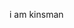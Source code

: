 i am kinsman 
 
<!DOCTYPE html>
<html>
<head>
    <title>KINSMAN@RESUME</title>
    <meta charset="utf-8" />
    <meta name="viewport" content="width=device-width, initial-scale=1">
    <meta name="description" content="Kinsman is free PSD &amp; HTML template by @Kinsman">
    <meta name="author" content="">
    <meta name="viewport" content="width=device-width, initial-scale=1" />
    <link rel="stylesheet" href="css/kube.min.css" />
    <link rel="stylesheet" href="css/font-awesome.min.css" />
    <link rel="stylesheet" href="css/custom.min.css" />
    <link rel="shortcut icon" href="img/favicon.png" />
	<link href='https://fonts.googleapis.com/css?family=Playfair+Display+SC:700' rel='stylesheet' type='text/css'>
	<link href='https://fonts.googleapis.com/css?family=Lato:400,700' rel='stylesheet' type='text/css'>
	<style>
		.intro h1:before {
			
			content: 'KINSMAN U';
		}
	</style>
</head>
<body>
	<!-- Navigation -->
	<div class="main-nav">
		<div class="container">
			<header class="group top-nav">
				<div class="navigation-toggle" data-tools="navigation-toggle" data-target="#navbar-1">
				    <span class="logo">KINSMAN U</span>
				</div>
			    <nav id="navbar-1" class="navbar item-nav">
				    <ul>
				        <li class="active"><a href="#about">About</a></li>
				        <li><a href="#Projects">Projects</a></li>
				        <li><a href="#achievements">Achievements</a></li>
				        <li><a href="#skills">Skills</a></li>
				    </ul>
				</nav>
			</header>
		</div>
	</div>

	<!-- Introduction -->
	<div class="intro section" id="about">
		<div class="container">
			<p>Hi, I'm Kinsman</p>
			<div class="units-row units-split wrap">
				<div class="unit-20">
					<img src="img/ava.jpg" alt="Avatar">
				</div>
				<div class="unit-80">
					<h1>I AM <br><span id="typed"></span></h1>
				</div>
				<p>
					As a driven and motivated young professional, I bring a combination of passion, adaptability, and a strong work ethic to every task. With a background in [Designing the web page], I have honed my skills in [Html,css,js], allowing me to As a employee.
				</p>
			</div>
		</div>
	</div>

	
	<div class="Project section second" id="Projects">
		<div class="container">
			<h1>PERSONAL<br>PROJECT</h1>
			<ul class="Projects-list">
				<li>Open Weaver - Periyorudan </li>
				<li> Done a Web development project on open waver a no coding platform</li>
                <li>Made for the aged people to work with the ai tools to teach their grandchildren </li>
			</ul>
		</div>
	</div>

	<!-- Award & Achievements -->
	<div class="Achievements section second" id="achievements">
		<div class="container">
			<h1>Achievements<br>In my life</h1>
			<ol class="Short-list list-flat">
				<li>1. Shortlisted in companies after the completion of Diploma (Nokia,Forti) </li>

				<li>2. Participated in national level hackathon</li>

				<li>3. I was best defender ever in our local football team</li>
			</ol>
		</div>
	</div>


	<div class="skills section second" id="skills">
		<div class="container">
			<h1>Technical<br>Skills</h1>
			<ul class="skill-list list-flat">
				<li>Web Technology</li>
				<li>HTML / CSS / Javascript</li>
			</ul>
			<ul class="skill-list list-flat">
				<li>Database</li>
				<li>MySQL / MongoDB</li>
			</ul>
		</div> 
	</div>             



	<div class="quote">
		<div class="container text-centered">
			<h1>I LOVE DESIGNING.</h1>
		</div>
	</div>

	<footer>
		<div class="container">
			<div class="units-row">
			    <div class="unit-50">
			    	<p>Handcrafted by KINSMAN U</p>
			    </div>
			    <div class="unit-50">
					<ul class="social list-flat right">
						<li><a href="mailto:Kinsman.25cs@licet.ac.in"><i class="fa fa-send"></i></a></li>
						<li><a href="https://github.com/Kinsman2003 "><i class="fa fa-github"></i></a></li>
					</ul>
			    </div>
			</div>
		</div>
	</footer>

	<!-- Javascript -->
	<script src="js/jquery.min.js"></script>
	<script src="js/typed.min.js"></script>
    <script src="js/kube.min.js"></script>
    <script src="js/site.js"></script>
    <script>
		function newTyped(){}$(function(){$("#typed").typed({
			
		strings: ["KINSMAN", "FROM LOYOLA COLLEGE", "INTERESTED IN DESIGNING"],

		typeSpeed:90,backDelay:700,contentType:"html",loop:!0,resetCallback:function(){newTyped()}}),$(".reset").click(function(){$("#typed").typed("reset")})});
    </script>

<style>/* Global Styles */

	body {
		font-family: 'Lato', sans-serif;
		line-height: 1.6;
		background-color: #f5f5f5;
		color: #333;
		margin: 0;
		padding: 0;
	}
	
	.container {
		width: 90%;
		margin: 0 auto;
	}
	
	/* Navigation */
	
	.main-nav {
		background-color: #333;
		color: #fff;
		padding: 10px 0;
		position: fixed;
		top: 0;
		left: 0;
		width: 100%;
		z-index: 1000;
	}
	
	.main-nav .logo {
		font-family: 'Playfair Display SC', serif;
		font-size: 1.5em;
		font-weight: bold;
		text-transform: uppercase;
	}
	
	.main-nav nav ul {
		list-style-type: none;
		margin: 0;
		padding: 0;
		text-align: center;
	}
	
	.main-nav nav ul li {
		display: inline-block;
		margin-right: 20px;
	}
	
	.main-nav nav ul li a {
		color: #fff;
		text-decoration: none;
		font-size: 1.2em;
		transition: all 0.3s ease;
	}
	
	.main-nav nav ul li a:hover {
		color: #ffc107; /* change to your preferred hover color */
	}
	
	/* Introduction Section */
	
	.intro {
		padding: 100px 0;
		text-align: center;
		background-color: #fff;
	}
	
	.intro p {
		font-size: 1.2em;
		margin-bottom: 20px;
		color: #726464;
	}
	
	.intro h1 {
		font-family: 'Playfair Display SC', serif;
		font-size: 3em;
		font-weight: 700;
		margin-bottom: 20px;
		position: relative;
	}
	
	.intro h1:before {
		content: '';
		position: absolute;
		bottom: -10px;
		left: 50%;
		transform: translateX(-50%);
		width: 50%;
		height: 2px;
		background-color: #333;
	}
	
	.intro .unit-20 {
		text-align: center;
	}
	
	.intro .unit-20 img {
		border-radius: 50%;
		width: 150px;
		height: 150px;
		border: 5px solid #333;
		transition: all 0.3s ease;
	}
	
	.intro .unit-20 img:hover {
		transform: scale(1.1);
	}
	
	.intro .unit-80 {
		text-align: left;
		padding-left: 20px;
	}
	
	.intro .unit-80 p {
		font-size: 1.1em;
		line-height: 1.8;
		color: #777;
	}
	
	/* Project Section */
	
	.Project {
		padding: 80px 0;
		text-align: center;
		background-color: #f9f9f9;
	}
	
	.Project h1 {
		font-family: 'Playfair Display SC', serif;
		font-size: 3em;
		font-weight: 700;
		margin-bottom: 40px;
	}
	
	.Project .Projects-list {
		list-style-type: none;
		padding: 0;
		text-align: left;
	}
	
	.Project .Projects-list li {
		font-size: 1.1em;
		margin-bottom: 20px;
	}
	
	/* Achievements Section */
	
	.Achievements {
		padding: 80px 0;
		text-align: center;
		background-color: #fff;
	}
	
	.Achievements h1 {
		font-family: 'Playfair Display SC', serif;
		font-size: 3em;
		font-weight: 700;
		margin-bottom: 40px;
	}
	
	.Achievements .Short-list {
		list-style-type: none;
		padding: 0;
		text-align: left;
	}
	
	.Achievements .Short-list li {
		font-size: 1.1em;
		margin-bottom: 20px;
	}
	
	/* Skills Section */
	
	.skills {
		padding: 80px 0;
		text-align: center;
		background-color: #f9f9f9;
	}
	
	.skills h1 {
		font-family: 'Playfair Display SC', serif;
		font-size: 3em;
		font-weight: 700;
		margin-bottom: 40px;
	}
	
	.skills .skill-list {
		list-style-type: none;
		padding: 0;
		text-align: left;
	}
	
	.skills .skill-list li {
		font-size: 1.1em;
		margin-bottom: 15px;
	}
	
	/* Quote Section */
	
	.quote {
		padding: 80px 0;
		text-align: center;
		background-color: #333;
		color: #fff;
	}
	
	.quote h1 {
		font-family: 'Playfair Display SC', serif;
		font-size: 3em;
		font-weight: 700;
		margin-bottom: 20px;
	}
	
	/* Footer */
	
	footer {
		background-color: #333;
		color: #fff;
		padding: 20px 0;
		text-align: center;
	}
	
	footer p {
		font-size: 1em;
		margin: 0;
	}
	
	footer .social {
		list-style-type: none;
		padding: 0;
		margin: 10px 0 0 0;
	}
	
	footer .social li {
		display: inline-block;
		margin-right: 10px;
	}
	
	footer .social li a {
		color: #fff;
		font-size: 1.5em;
		transition: all 0.3s ease;
	}
	
	footer .social li a:hover {
		color: #ffc107; /* change to your preferred hover color */
	}
	</style>

	
	
</body>
</html>
